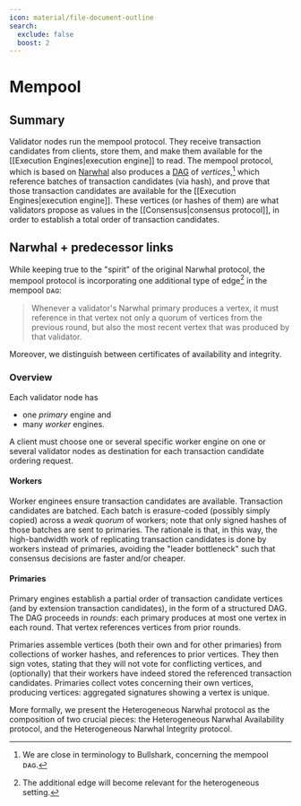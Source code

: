 ```yaml
---
icon: material/file-document-outline
search:
  exclude: false
  boost: 2
---
```

# Mempool

## Summary

Validator nodes run the mempool protocol.
They receive transaction candidates from clients, <!-- TODO: user / client/ ... ⁈ -->
store them, 
and make them available for the [[Execution Engines|execution engine]] to read.
The mempool protocol,
which is based on [Narwhal](https://arxiv.org/abs/2105.11827) also produces
a [DAG](https://en.wikipedia.org/wiki/Directed_acyclic_graph) of _vertices_,<!--
TODO: change to vertices? -->[^1]
which reference batches of transaction candidates (via hash), 
and prove that those transaction candidates are available for 
the [[Execution Engines|execution engine]].
These vertices (or hashes of them) are what validators propose as values in the [[Consensus|consensus protocol]],
in order to establish a total order of transaction candidates.

[^1]: We are close in terminology to Bullshark<!-- citation needed-->,
concerning the mempool ᴅᴀɢ.


## Narwhal + predecessor links

While keeping true to the "spirit"  of the original Narwhal protocol,
the mempool protocol is incorporating 
one additional type of edge[^2] in the mempool ᴅᴀɢ:

[^2]: The additional edge will become relevant for the heterogeneous setting.

>Whenever a validator's Narwhal primary produces a vertex,
>it must reference in that vertex not only 
>a quorum of vertices from the previous round, but<!-- TODO change 'round' to '?'--> 
>also the most recent vertex that was produced by that validator.

Moreover, 
we distinguish between certificates of availability and integrity.

### Overview

Each validator node has

- one *primary* engine and
- many *worker* engines.

A client 
must choose one or several specific worker engine on one or several validator nodes
as destination <!-- "target" in actor speak-->for each transaction candidate ordering request.

#### Workers

Worker enginees ensure transaction candidates are available.
Transaction candidates are batched.
Each batch is erasure-coded (possibly simply copied) across 
a *weak quorum* of workers;
note that 
only signed hashes of those batches are sent to primaries.
The rationale is that, in this way,
the high-bandwidth work of replicating transaction candidates 
is done by workers instead of primaries,
avoiding the "leader bottleneck" <!-- citation needed 
-->such that consensus decisions are faster and/or cheaper.

#### Primaries 

Primary engines establish a partial order of transaction candidate vertices
(and by extension transaction candidates), in the form of a structured DAG.
The DAG proceeds in *rounds*:
each primary produces at most one vertex in each round.
That vertex references vertices from prior rounds.

Primaries assemble vertices (both their own and for other primaries) from collections of worker hashes, and references to prior vertices.
They then sign votes, stating that they will not vote for conflicting vertices, and (optionally) that their workers have indeed stored the referenced transaction candidates.
Primaries collect votes concerning their own vertices, producing vertices: aggregated signatures showing a vertex is unique.

More formally, we present the Heterogeneous Narwhal protocol as the composition of two crucial pieces: the Heterogeneous Narwhal Availability protocol, and the Heterogeneous Narwhal Integrity protocol.

<!--

### Vocabulary

- *Learner*s dictate trust decisions: just like in Heterogeneous Paxos, we use a Learner Graph. In diagrams, we usually represent learners with colors (red and blue).
- <img src="quorum.svg" alt="quorum" height="12pt"/> *Quorum*: a set of validators sufficient for a Learner to make vertices. Each Learner has a set of quorums.
- *Intact Learner*: any 2 quorums for an Intact Learner have a correct validator in their intersection. Most of our guarantees apply only to Intact Learners.
- *Entangled Learners*: a pair of learners *A* and *B* are entangled if, for any quorum *Qa* of *A*, and any quorum *Qb* of *B*, the intersection of *Qa* and *Qb* contains a correct validator.
Some guarantees apply pairwise to Entangled Learners: they are, in a sense, guaranteed to agree on stuff.
- <img src="weak_quorum.svg" alt="weak quorum" height="12pt"/> *Weak Quorum*: a set of validators that intersects every quorum. Weak Quorums are Learner-specific, so when we say *weak quorum for every learner* we mean a set of validators that intersects every quorum of every Learner.
- <img src="transaction.svg" alt="transaction" height="12pt"/> *Transaction*: data from clients to be ordered. We do not specify how it's formatted.
- *Batch*: a set of transactions collected by a Worker.
- <img src="erasure_share.svg" alt="erasure share" height="12pt"/> *Erasure Share*: data transmitted to a weak quorum of listening workers, such that any Quorum of validators can re-construct the original data (Transaction or Batch of Transactions).
- <img src="worker_hash.svg" alt="worker hash" height="12pt"/> *Worker Hash*: a signed digest of a batch of transactions collected by (and signed) by a worker.
- <img src="header.svg" alt="header" height="12pt"/> *Header*s have:
  - an associated Primary (who "created" this header)
  - a set of Worker Hashes (from workers on the same validator as this primary)
  - an Availability Certificate for the previous Vertex issued by this primary
  - at most one Signed Quorum for each Learner
- <img src="availability_certificate.svg" alt="availability certificate" height="12pt"/> *Availability Certificate*: an aggregation of signatures from a Weak Quorum attesting that everything referenced by a particular Vertex is available. Must include a signature from the Vertex's primary.
- <img src="block.svg" alt="block" height="12pt"/> *Block*: an aggregation of Vertex signatures from a quorum of a specific learner attesting that they will not attest to any conflicting vertex. Also includes an Availability Certificate. Should include all signatures a primary has gathered for that vertex at the time (signatures in the Availability Certificate count).
- <img src="signed_quorum.svg" alt="signed quorum" height="12pt"/> *Signed Quorum*: a quorum of vertices with the same learner and round, signed by a primary. These are referenced in vertices.

![Data Structure](data_structure.svg)

## Heterogeneous Narwhal Availability Protocol

![Availability Protocol Time-Space Diagram](workers.svg)
(note the giant curly-brace represents a Weak Quorum of validators)

### Batches and Worker Hashes

When a worker has collected a batch of transactions, it transmits erasure shares (possibly full copies) of those transactions to other workers on a *weak quorum for every learner* of validators.
What's important about this erasure coding is that any Quorum of any Learner can reconstruct every transaction.
Furthermore, workers must be able to verify that they are in fact storing the correct Erasure Share of the data referenced in the Worker Hash.
One way to accomplish this is to transmit a complete copy of all the data to an entire Weak Quorum for every Learner.

In fact, rather than wait until a batch is complete to start transmitting, workers can stream erasure shares as they receive transactions.
When it has completed a batch, a worker also transmits a signed *Worker Hash* to those other workers, and its own primary.
We do not specify when workers should complete batches, but perhaps it should be after some timeout, or perhaps primaries should signal workers to complete batches. Batches should not be empty.

### Signed Quorums and Vertices

Primaries ultimately produce vertices for each round, for each Learner, and send those vertices to other Primaries.
When a primary for validator `V` has received vertices for learner `L` and round `R` from an entire quorum of validators for learner `L`, it signs that collection, producing a *Signed Quorum* object, which identifies the validator `V`, the learner `L`, and the round `R`.
The Signed Quorum is then broadcast (or erasure coded) to primaries on a *weak quorum for every learner* of validators.
Much like batches, it is important that any Quorum for any Learner can re-construct the entire Signed Quorum.

Periodically, each primary `P` produces *Vertices*.
Each Vertex contains:

- a set of signed Worker Hashes, all signed by `P`'s validator
- a hash referencing at most one Signed Quorum per Learner, all signed  by `P`
- an *Availability Certificate* (we'll get to how those are made shortly) for the previous Vertex `P` issued.
Vertices should be relatively small.
Each primary then sends the vertex to all the other primaries.

When a Primary receives a Vertex, it can produce an *Availability Vote* (which is a digital signature) iff
- the primary has stored its share of all Signed Quorums referenced,
- the primary has received messages from its workers indicating that they have stored their shares of all the Batches referenced
The Availability Votes are then transmitted to the Vertex's Primary.

When a primary receives Availability Votes for a Vertex from a weak quorum for every learner, it can aggregate those signatures to produce an *Availability Certificate*, which proves that the Vertex (and its contents) are available to any Quorum.
Availability Certificates should be small.
Note that, if primaries broadcast Availability Certificates as soon as they produce them, other primaries may have all the components necessary to "receive" a Vertex even before the Vertex's Primary actually sends it.
Specifically, they may have:

- Signed Batch Vertices from their listening Workers
- Signed Quorum shares received earlier from the Primary
- Availability Certificate received earlier from the Primary

## Heterogeneous Narwhal Integrity Protocol

So far, only Signed Quorums have been Learner-specific: everything else requires a weak quorum for every learner.
However, in the Integrity Protocol, almost everything is Learner-specific.
Furthermore, Workers are not involved in the Integrity Protocol: only Primaries.
![Integrity Protocol Time-Space Diagram](primaries.svg)
Each Vertex `H` features a predecessor `H'`: the availability certificate in `H` references the vertex `H'`.
When a Primary receives a Vertex `H`, it can produce an *Integrity Vote* iff it has not produced an Integrity vote for any other Vertex with the same predecessor as `H`
In essence, this means that each correct Primary signs, for each other (even incorrect) Primary, a unique chain of Vertices.
This will ensure that no primary can produce conflicting vertices for entangled Learners.
Integrity Votes are transmitted back to the Primary associated with the Vertex.
In practice, a Integrity and Availability votes may be combined for Primaries who can cast both.

For each Vertex it produces, a Primary can calculate its *Learner Vector*: this represents, for each Learner, the highest round number of any quorum referenced in this Vertex or its ancestors (its predecessor, of its predecessor's predecessor, etc.).
If, for some Learner `L`, a vertex `H` has a greater round number `R` in its *Learner Vector* for `L` than did `H`'s predecessor, then the Primary can produce a *Block* for learner `R` and round `L`.
Intuitively, a Primary produces a block whenever it gets a quorum for a Learner in a latest round.

A block for learner `L` includes an Availability Certificate, as well as an aggregated signature formed from the Integrity Votes of (at least) a quorum (for learner `L`) for the same Vertex.
Vertices are transmitted to all other Primaries, who use them to form Signed Quorums.

If a Primary uses the same Vertex to make vertices for multiple Learners, each block it produces must use a superset of signatures as the previous. This ensures that if the Primary produces a block for Learner A and then a block for learner B, the Block for learner B effectively includes the block for learner A.
We can use this when we later establish a total ordering: any reference to the learner B block also effectively references the learner A block.

Here is an example timeline of a Primary producing vertices, availability certificates, and vertices.
Vertices are color coded by learner and include a round number.
Vertices display *Learner Vectors*.
![Single Primary Timeline](primary_timeline.svg)

## DAG Properties

Independently, the vertices for each Learner form a DAG with the same properties as in the original Narwhal:
![Blue DAG](quorums_blue_5_red_0.svg)
(In these diagrams, vertices reference prior vertices from the same Primary; I just didn't draw those arrows)

Note that vertices reference a quorum of vertices from the previous round.
This does not require that the same primary produced a block for the previous round.
In round 5, Primary 3 can produce a block if it has received a quorum of round 4 vertices from other Primaries.

Of course, primaries do not necessarily produce vertices for the same round at the same literal time.
Here we see primaries producing vertices for round 3 for red learner at different times, depending on when they finish batches, or receive a round 2 quorum, or enough votes:
![Blue DAG](quorums_blue_0_red_3.svg)
In Heterogeneous Narwhal, these two DAGs are being created simultaneously (using the same sequence of Vertices from each Primary, and many of the same Votes):
![Blue and Red DAG](quorums_blue_5_red_3.svg)
Note that round numbers for different learners do not have to be close to each other.
Red round 3 vertices are produced after blue round 5 vertices, and that's ok.

Furthermore, rounds of different learners are not totally ordered.
Red round 3 cannot really be said to happen before, or after, blue round 4.

### Fair Broadcast

In Homogeneous Narwhal, any block which is referenced by a weak quorum in the following round will be (transitively) referenced by all vertices thereafter. Heterogeneous Narwhal has analogous guarantees:

#### Any block for learner `A`  referenced by a weak quorum for learner `A` will, after 3 rounds, be (transitively) referenced by all future vertices of learners entangled with `A`.

Specifically, such a block `B` in round `R`, will be (transitively) referenced by all `A`-vertices in round `R+2`.

Consider the first round for learner `B` using at least a quorum of vertices either used in `A` round `R+2` or after their primaries' vertices for `A` round `R+2`.
Given that Learner `B` is entangled with `A`, any `B`-quorum for this round will be a descendant of an `A`-block from round `R+2`, and therefore, of `B`.

## Consensus

![Leader Path](leader_path_3.svg)

In order to establish a total order of transactions, we use [Heterogeneous Paxos](consensus-v1.md#consensus) to decide on an ever-growing path through the DAG (for each Learner).
Heterogeneous Paxos guarantees that, if two Learners are *entangled*, they will decide on the same path.
In order to guarantee liveness (and fairness) for each Learner's transactions, we require that:

*For any accurate learner `L`, if one of `L`'s quorums remains live, and an entire quorum of `L` issues vertices for round `R`, consensus will eventually append one of `L`'s round-`R` vertices, or one of its descendants, to `L`'s path.*

Crucially, if two learners are not entangled, and their vertices never reference each other, consensus should not forever choose vertices exclusively from one learner.
This does require a minimal amount of fairness from consensus itself: as long as vertices for learner `L` keep getting proposed (indefinitely), consensus should eventually append one of them to the path.

### Choosing a total order

Given a consensus-defined path, we can impose a total order on all transactions which are ancestors of any block in the path.
We require only that, given some block `B` in the path, all transactions which are ancestors of `B` are ordered before all transactions which are not ancestors of `B`.
Among the transactiosn which are ancestors of `B` but not of its predecessor in the path, total order can be imposed by some arbitrary deterministic function.


-->


<!--
# Mempool

The mempool receives transaction requests
and stores them such that they are available for the
[[Execution Engines|execution engines]].
The mempool triggers the execution of transaction candidates
for all transaction candidates received by any validator.
Finally,
it also provides partial ordering information to shards,
and contributes to
the dissemination of future lock requests to the state.
In V1,
the mempool is roughly a FIFO queue that takes
transaction requests and passes them on to execution.

## Components

- [[Worker Engine|Workers]] receive
  transaction requests from users or solvers and
  keep transaction data available for executors,
  which they spawn for the purpose of executing transactions
  (in cooperation with shards).
  After successful execution,
  workers keep execution logs available.[^100]

- [[Execution Supervisor]]s are the engines that are in charge
  of spawning new executor processes that workers then use
  to execute transaction requests.

[^100]: In V2, this will be only for a limited period of time.


---

**TODO** 
1. **TODO**  find old  version s (main / v2 / v1 ) of this page
2. **TODO**  conglomerated them and take care of execution !!! 

---

-->
